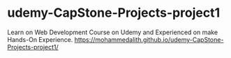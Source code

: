 # udemy-CapStone-Projects-project1
Learn on Web Development Course on Udemy and Experienced on make Hands-On Experience. https://mohammedalith.github.io/udemy-CapStone-Projects-project1/
